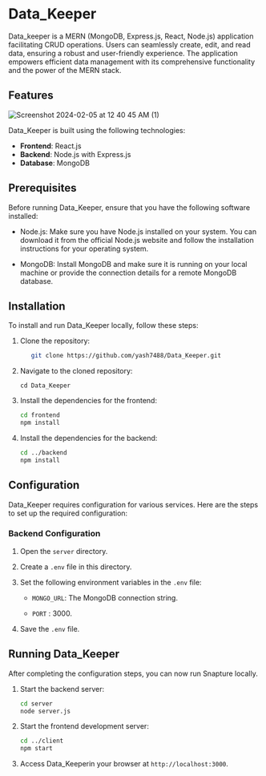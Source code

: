 # Data_Keeper

Data_keeper is a MERN (MongoDB, Express.js, React, Node.js) application facilitating CRUD operations. Users can seamlessly create, edit, and read data, ensuring a robust and user-friendly experience. The application empowers efficient data management with its comprehensive functionality and the power of the MERN stack.

## Features


![Screenshot 2024-02-05 at 12 40 45 AM (1)](https://github.com/yash7488/Data_Keeper/assets/80100162/f0f47d52-d4e4-4ac1-916c-9a47c0002f70)




Data_Keeper is built using the following technologies:

-   **Frontend**: React.js
-   **Backend**: Node.js with Express.js
-   **Database**: MongoDB
   


## Prerequisites

Before running Data_Keeper, ensure that you have the following software installed:

-   Node.js: Make sure you have Node.js installed on your system. You can download it from the official Node.js website and follow the installation instructions for your operating system.
    
-   MongoDB: Install MongoDB and make sure it is running on your local machine or provide the connection details for a remote MongoDB database.

## Installation

To install and run Data_Keeper locally, follow these steps:

1.  Clone the repository:
    ```sh    
       git clone https://github.com/yash7488/Data_Keeper.git
    ```
    
2.  Navigate to the cloned repository:
     
    `cd Data_Keeper` 
    
3.  Install the dependencies for the frontend:
    
    ```sh    
    cd frontend
    npm install
    ``` 
    
4.  Install the dependencies for the backend:
        
    ```sh    
    cd ../backend
    npm install
    ```
    
## Configuration

Data_Keeper requires configuration for various services. Here are the steps to set up the required configuration:

### Backend Configuration

1.  Open the `server` directory.
    
2.  Create a `.env` file in this directory.
    
3.  Set the following environment variables in the `.env` file:
    
    -   `MONGO_URL`: The MongoDB connection string.
    
    -   `PORT` : 3000.
                
  
        
4.  Save the `.env` file.

## Running Data_Keeper

After completing the configuration steps, you can now run Snapture locally.

1.  Start the backend server:
	```sh
	cd server 
	node server.js
	```
2. Start the frontend development server:
	```sh
	cd ../client
	npm start
	```
3. Access Data_Keeperin your browser at `http://localhost:3000`.



